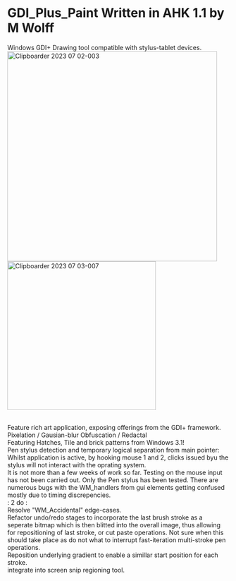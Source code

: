 # GDI_Plus_Paint Written in AHK 1.1 by M Wolff
Windows GDI+ Drawing tool compatible with stylus-tablet devices.
</br>
<img width="476" alt="Clipboarder 2023 07 02-003" src="https://github.com/wolfman616/GDI_Plus_Paint/assets/62726599/a6c397a0-9569-41f4-ac81-52a5a941a61b">
<img width="337" alt="Clipboarder 2023 07 03-007" src="https://github.com/wolfman616/GDI_Plus_Paint/assets/62726599/b8b941f0-c60b-4a39-b722-45c668f42570">

</br>
Feature rich art application, exposing offerings from the GDI+ framework.
</br>
Pixelation / Gausian-blur Obfuscation / Redactal
</br>
Featuring Hatches, Tile and brick patterns from Windows 3.1!
</br>
Pen stylus detection and temporary logical separation from main pointer:
Whilst application is active, by hooking mouse 1 and 2, clicks issued byu the stylus will not interact with the oprating system.
</br>
It is not more than a few weeks of work so far. Testing on the mouse input has not been carried out. Only the Pen stylus has been tested. There are numerous bugs with the WM_handlers from gui elements getting confused mostly due to timing discrepencies.
</br>
: 2 do :
</br>
Resolve "WM_Accidental" edge-cases.
</br>
Refactor  undo/redo stages to incorporate the last brush stroke as a seperate bitmap which is then blitted into the overall image, thus allowing for repositioning of last stroke, or cut paste operations. Not sure when this should take place as do not what to interrupt fast-iteration multi-stroke pen operations.
</br>
Reposition underlying gradient to enable a simillar start position for each stroke.
</br>
integrate into screen snip regioning tool. 
